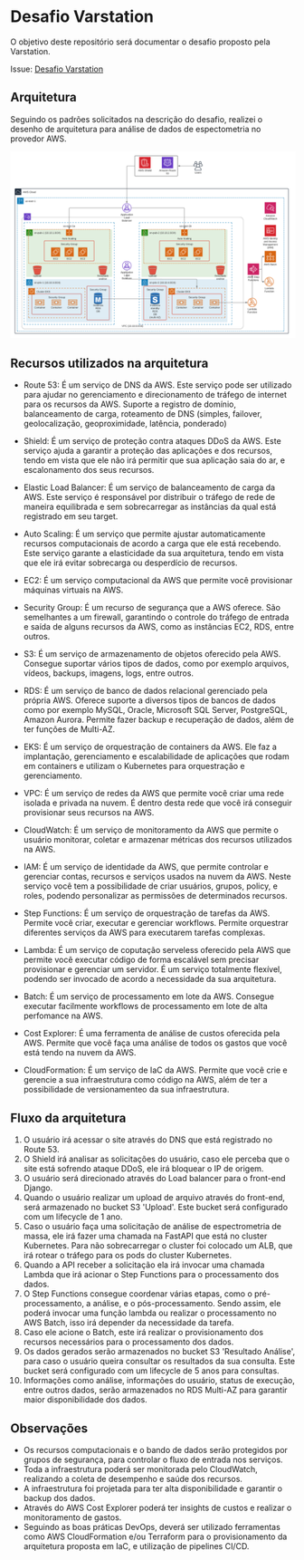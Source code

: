 # Desafio Varstation
O objetivo deste repositório será documentar o desafio proposto pela Varstation.

Issue: [Desafio Varstation](https://github.com/Varstation/desafio-devops-varsomics)

## Arquitetura

Seguindo os padrões solicitados na descrição do desafio, realizei o desenho de arquitetura para análise de dados de espectometria no provedor AWS.

![Arquitetura](arquitetura-desafio-varstation.png)

## Recursos utilizados na arquitetura

- Route 53: É um serviço de DNS da AWS. Este serviço pode ser utilizado para ajudar no gerenciamento e direcionamento de tráfego de internet para os recursos da AWS. Suporte a registro de domínio, balanceamento de carga, roteamento de DNS (simples, failover, geolocalização, geoproximidade, latência, ponderado)

- Shield: É um serviço de proteção contra ataques DDoS da AWS. Este serviço ajuda a garantir a proteção das aplicações e dos recursos, tendo em vista que ele não irá permitir que sua aplicação saia do ar, e escalonamento dos seus recursos.

- Elastic Load Balancer: É um serviço de balanceamento de carga da AWS. Este serviço é responsável por distribuir o tráfego de rede de maneira equilibrada e sem sobrecarregar as instâncias da qual está registrado em seu target.

- Auto Scaling: É um serviço que permite ajustar automaticamente recursos computacionais de acordo a carga que ele está recebendo. Este serviço garante a elasticidade da sua arquitetura, tendo em vista que ele irá evitar sobrecarga ou desperdício de recursos.

- EC2: É um serviço computacional da AWS que permite você provisionar máquinas virtuais na AWS.

- Security Group: É um recurso de segurança que a AWS oferece. São semelhantes a um firewall, garantindo o controle do tráfego de entrada e saída de alguns recursos da AWS, como as instâncias EC2, RDS, entre outros.

- S3: É um serviço de armazenamento de objetos oferecido pela AWS. Consegue suportar vários tipos de dados, como por exemplo arquivos, vídeos, backups, imagens, logs, entre outros.

- RDS: É um serviço de banco de dados relacional gerenciado pela própria AWS. Oferece suporte a diversos tipos de bancos de dados como por exemplo MySQL, Oracle, Microsoft SQL Server, PostgreSQL, Amazon Aurora. Permite fazer backup e recuperação de dados, além de ter funções de Multi-AZ.

- EKS: É um serviço de orquestração de containers da AWS. Ele faz a implantação, gerenciamento e escalabilidade de aplicações que rodam em containers e utilizam o Kubernetes para orquestração e gerenciamento.

- VPC: É um serviço de redes da AWS que permite você criar uma rede isolada e privada na nuvem. É dentro desta rede que você irá conseguir provisionar seus recursos na AWS.

- CloudWatch: É um serviço de monitoramento da AWS que permite o usuário monitorar, coletar e armazenar métricas dos recursos utilizados na AWS.

- IAM: É um serviço de identidade da AWS, que permite controlar e gerenciar contas, recursos e serviços usados na nuvem da AWS. Neste serviço você tem a possibilidade de criar usuários, grupos, policy, e roles, podendo personalizar as permissões de determinados recursos.

- Step Functions: É um serviço de orquestração de tarefas da AWS. Permite você criar, executar e gerenciar workflows. Permite orquestrar diferentes serviços da AWS para executarem tarefas complexas.

- Lambda: É um serviço de coputação serveless oferecido pela AWS que permite você executar código de forma escalável sem precisar provisionar e gerenciar um servidor. É um serviço totalmente flexível, podendo ser invocado de acordo a necessidade da sua arquitetura.

- Batch: É um serviço de processamento em lote da AWS. Consegue executar facilmente workflows de processamento em lote de alta perfomance na AWS.

- Cost Explorer: É uma ferramenta de análise de custos oferecida pela AWS. Permite que você faça uma análise de todos os gastos que você está tendo na nuvem da AWS.

- CloudFormation: É um serviço de IaC da AWS. Permite que você crie e gerencie a sua infraestrutura como código na AWS, além de ter a possibilidade de versionamenteo da sua infraestrutura.

## Fluxo da arquitetura

1. O usuário irá acessar o site através do DNS que está registrado no Route 53.
2. O Shield irá analisar as solicitações do usuário, caso ele perceba que o site está sofrendo ataque DDoS, ele irá bloquear o IP de origem.
3. O usuário será direcionado através do Load balancer para o front-end Django.
4. Quando o usuário realizar um upload de arquivo através do front-end, será armazenado no bucket S3 'Upload'. Este bucket será configurado com um lifecycle de 1 ano.
5. Caso o usuário faça uma solicitação de análise de espectrometria de massa, ele irá fazer uma chamada na FastAPI que está no cluster Kubernetes. Para não sobrecarregar o cluster foi colocado um ALB, que irá rotear o tráfego para os pods do cluster Kubernetes.
6. Quando a API receber a solicitação ela irá invocar uma chamada Lambda que irá acionar o Step Functions para o processamento dos dados.
7. O Step Functions consegue coordenar várias etapas, como o pré-processamento, a análise, e o pós-processamento. Sendo assim, ele poderá invocar uma função lambda ou realizar o processamento no AWS Batch, isso irá depender da necessidade da tarefa.
8. Caso ele acione o Batch, este irá realizar o provisionamento dos recursos necessários para o processamento dos dados.
9. Os dados gerados serão armazenados no bucket S3 'Resultado Análise', para caso o usuário queira consultar os resultados da sua consulta. Este bucket será configurado com um lifecycle de 5 anos para consultas.
10. Informações como análise, informações do usuário, status de execução, entre outros dados, serão armazenados no RDS Multi-AZ para garantir maior disponibilidade dos dados.

## Observações

- Os recursos computacionais e o bando de dados serão protegidos por grupos de segurança, para controlar o fluxo de entrada nos serviços.
- Toda a infraestrutura poderá ser monitorada pelo CloudWatch, realizando a coleta de desempenho e saúde dos recursos.
- A infraestrutura foi projetada para ter alta disponibilidade e garantir o backup dos dados.
- Através do AWS Cost Explorer poderá ter insights de custos e realizar o monitoramento de gastos.
- Seguindo as boas práticas DevOps, deverá ser utilizado ferramentas como AWS CloudFormation e/ou Terraform para o provisionamento da arquitetura proposta em IaC, e utilização de pipelines CI/CD.
